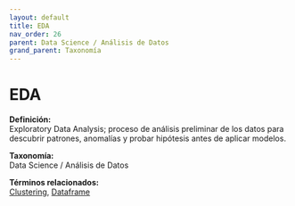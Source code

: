 ```yaml
---
layout: default
title: EDA
nav_order: 26
parent: Data Science / Análisis de Datos
grand_parent: Taxonomía
---
```


# EDA

**Definición:**  
Exploratory Data Analysis; proceso de análisis preliminar de los datos para descubrir patrones, anomalías y probar hipótesis antes de aplicar modelos.

**Taxonomía:**  
Data Science / Análisis de Datos

**Términos relacionados:**  
[Clustering](https://maleniski.github.io/diccionario-angl-tec-mx/docs/taxonomia/data--science--/--análisis--de--datos/clustering.html), [Dataframe](https://maleniski.github.io/diccionario-angl-tec-mx/docs/taxonomia/data--science--/--análisis--de--datos/dataframe.html)
